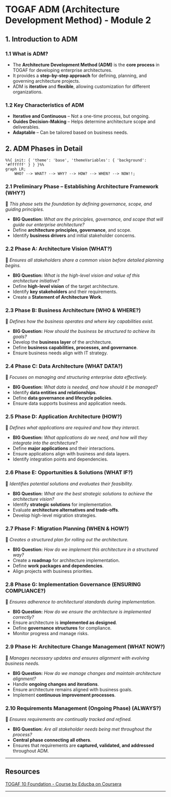 # TOGAF ADM (Architecture Development Method) - Module 2

## 1. Introduction to ADM

### 1.1 What is ADM?

- The **Architecture Development Method (ADM)** is the **core process** in TOGAF for developing enterprise architectures.
- It provides a **step-by-step approach** for defining, planning, and governing architecture projects.
- ADM is **iterative** and **flexible**, allowing customization for different organizations.

### 1.2 Key Characteristics of ADM

- **Iterative and Continuous** – Not a one-time process, but ongoing.
- **Guides Decision-Making** – Helps determine architecture scope and deliverables.
- **Adaptable** – Can be tailored based on business needs.

## 2. ADM Phases in Detail

```mermaid
%%{ init: { 'theme': 'base', 'themeVariables': { 'background': '#ffffff' } } }%%
graph LR;
    WHO? --> WHAT? --> WHY? --> HOW? --> WHEN? --> NOW!!;
```

### 2.1 Preliminary Phase – Establishing Architecture Framework (**WHY?**)

📌 *This phase sets the foundation by defining governance, scope, and guiding principles.*

- **BIG Question:** *What are the principles, governance, and scope that will guide our enterprise architecture?*
- Define **architecture principles, governance**, and scope.
- Identify **business drivers** and initial stakeholder concerns.

### 2.2 Phase A: Architecture Vision (**WHAT?**)

📌 *Ensures all stakeholders share a common vision before detailed planning begins.*

- **BIG Question:** *What is the high-level vision and value of this architecture initiative?*
- Define **high-level vision** of the target architecture.
- Identify **key stakeholders** and their requirements.
- Create a **Statement of Architecture Work**.

### 2.3 Phase B: Business Architecture (**WHO & WHERE?**)

📌 *Defines how the business operates and where key capabilities exist.*

- **BIG Question:** *How should the business be structured to achieve its goals?*
- Develop the **business layer** of the architecture.
- Define **business capabilities, processes, and governance**.
- Ensure business needs align with IT strategy.

### 2.4 Phase C: Data Architecture (**WHAT DATA?**)

📌 *Focuses on managing and structuring enterprise data effectively.*

- **BIG Question:** *What data is needed, and how should it be managed?*
- Identify **data entities and relationships**.
- Define **data governance and lifecycle policies**.
- Ensure data supports business and application needs.

### 2.5 Phase D: Application Architecture (**HOW?**)

📌 *Defines what applications are required and how they interact.*

- **BIG Question:** *What applications do we need, and how will they integrate into the architecture?*
- Define **major applications** and their interactions.
- Ensure applications align with business and data layers.
- Identify integration points and dependencies.

### 2.6 Phase E: Opportunities & Solutions (**WHAT IF?**)

📌 *Identifies potential solutions and evaluates their feasibility.*

- **BIG Question:** *What are the best strategic solutions to achieve the architecture vision?*
- Identify **strategic solutions** for implementation.
- Evaluate **architecture alternatives and trade-offs**.
- Develop high-level migration strategies.

### 2.7 Phase F: Migration Planning (**WHEN & HOW?**)

📌 *Creates a structured plan for rolling out the architecture.*

- **BIG Question:** *How do we implement this architecture in a structured way?*
- Create a **roadmap** for architecture implementation.
- Define **work packages and dependencies**.
- Align projects with business priorities.

### 2.8 Phase G: Implementation Governance (**ENSURING COMPLIANCE?**)

📌 *Ensures adherence to architectural standards during implementation.*

- **BIG Question:** *How do we ensure the architecture is implemented correctly?*
- Ensure architecture is **implemented as designed**.
- Define **governance structures** for compliance.
- Monitor progress and manage risks.

### 2.9 Phase H: Architecture Change Management (**WHAT NOW?**)

📌 *Manages necessary updates and ensures alignment with evolving business needs.*

- **BIG Question:** *How do we manage changes and maintain architecture alignment?*
- Handle **ongoing changes and iterations**.
- Ensure architecture remains aligned with business goals.
- Implement **continuous improvement processes**.

### 2.10 Requirements Management (Ongoing Phase) (**ALWAYS?**)

📌 *Ensures requirements are continually tracked and refined.*

- **BIG Question:** *Are all stakeholder needs being met throughout the process?*
- **Central phase connecting all others**.
- Ensures that requirements are **captured, validated, and addressed** throughout ADM.

---

## Resources

[TOGAF 10 Foundation - Course by Educba on Coursera](https://www.coursera.org/learn/togaf-10-foundation/home/welcome)

---